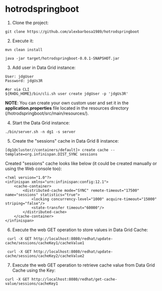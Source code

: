 # hotrodspringboot

1. Clone the project:
~~~
git clone https://github.com/alexbarbosa1989/hotrodspringboot
~~~

2. Execute it:

~~~
mvn clean install
~~~
~~~
java -jar target/hotrodspringboot-0.0.1-SNAPSHOT.jar
~~~

3. Add user in Data Grid instance:

~~~
User: jdgUser
Password: jdgUs3R

#or via CLI
${RHDG_HOME}/bin/cli.sh user create jdgUser -p 'jdgUs3R'
~~~

**NOTE**: You can create your own custom user and set it in the __application.properties__ file located in the resources directory (/hotrodspringboot/src/main/resources/).


4. Start the Data Grid instance:

~~~
./bin/server.sh -n dg1 -s server 
~~~

5. Create the "sessions" cache in Data Grid 8 instance:

~~~
[dg1@cluster//containers/default]> create cache --template=org.infinispan.DIST_SYNC sessions
~~~

Created "sessions" cache looks like below (it could be created manually or using the Web console too):
~~~
<?xml version="1.0"?>
<infinispan xmlns="urn:infinispan:config:12.1">
    <cache-container>
        <distributed-cache mode="SYNC" remote-timeout="17500" name="sessions" statistics="true">
            <locking concurrency-level="1000" acquire-timeout="15000" striping="false"/>
            <state-transfer timeout="60000"/>
        </distributed-cache>
    </cache-container>
</infinispan>
~~~

6. Execute the web GET operation to store values in Data Grid Cache:

~~~
 curl -X GET http://localhost:8080/redhat/update-cache/sessions/cacheKey1/cacheValue1
~~~

~~~
 curl -X GET http://localhost:8080/redhat/update-cache/sessions/cacheKey2/cacheValue2
~~~

7. Execute the web GET operation to retrieve cache value from Data Grid Cache using the Key:

~~~
curl -X GET http://localhost:8080/redhat/get-cache-value/sessions/cacheKey1

~~~
